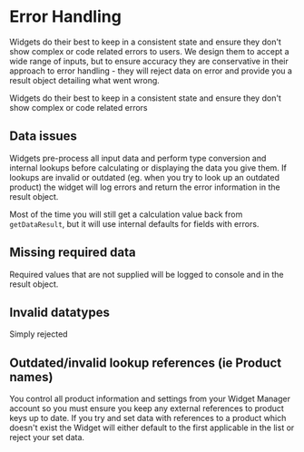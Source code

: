 # Error Handling

Widgets do their best to keep in a consistent state and ensure they don't show complex or code related errors to users. We design them to accept a wide range of inputs, but to ensure accuracy they are conservative in their approach to error handling - they will reject data on error and provide you a result object detailing what went wrong.

<aside class="notice">Widgets do their best to keep in a consistent state and ensure they don't show complex or code related errors</aside>

## Data issues

Widgets pre-process all input data and perform type conversion and internal lookups before calculating or displaying the data you give them. If lookups are invalid or outdated (eg. when you try to look up an outdated product) the widget will log errors and return the error information in the result object.

Most of the time you will still get a calculation value back from `getDataResult`, but it will use internal defaults for fields with errors.

## Missing required data

Required values that are not supplied will be logged to console and in the result object.


## Invalid datatypes

Simply rejected


## Outdated/invalid lookup references (ie Product names)

You control all product information and settings from your Widget Manager account so you must ensure you keep any external references to product keys up to date. If you try and set data with references to a product which doesn't exist the Widget will either default to the first applicable in the list or reject your set data.

